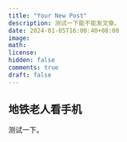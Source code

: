 ```yaml
---
title: "Your New Post"
description: 测试一下能不能发文章。
date: 2024-01-05T16:00:40+08:00
image: 
math: 
license: 
hidden: false
comments: true
draft: false
---
```


## 地铁老人看手机
测试一下。
